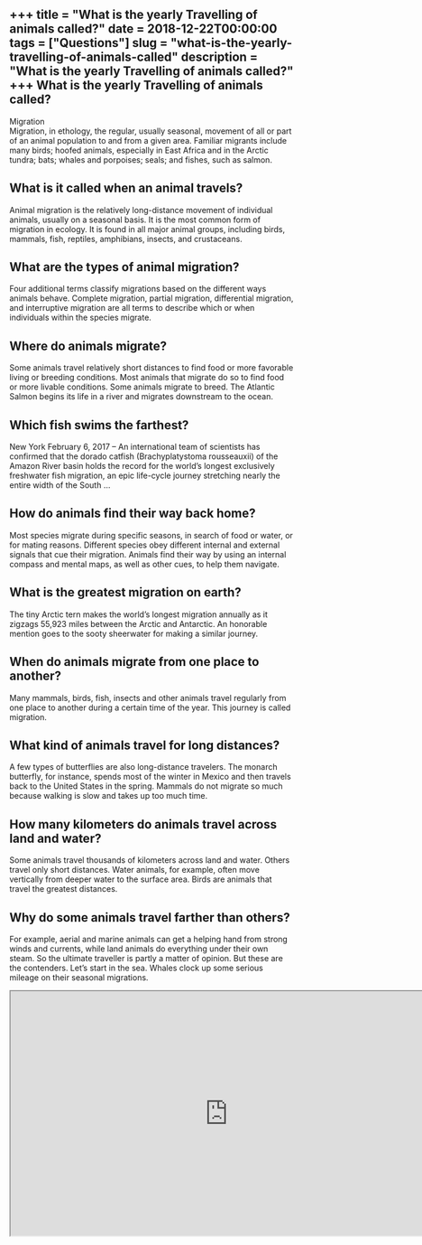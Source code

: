 +++
title = "What is the yearly Travelling of animals called?"
date = 2018-12-22T00:00:00
tags = ["Questions"]
slug = "what-is-the-yearly-travelling-of-animals-called"
description = "What is the yearly Travelling of animals called?"
+++
What is the yearly Travelling of animals called?
------------------------------------------------

Migration  
Migration, in ethology, the regular, usually seasonal, movement of all or part of an animal population to and from a given area. Familiar migrants include many birds; hoofed animals, especially in East Africa and in the Arctic tundra; bats; whales and porpoises; seals; and fishes, such as salmon.

What is it called when an animal travels?
-----------------------------------------

Animal migration is the relatively long-distance movement of individual animals, usually on a seasonal basis. It is the most common form of migration in ecology. It is found in all major animal groups, including birds, mammals, fish, reptiles, amphibians, insects, and crustaceans.

What are the types of animal migration?
---------------------------------------

Four additional terms classify migrations based on the different ways animals behave. Complete migration, partial migration, differential migration, and interruptive migration are all terms to describe which or when individuals within the species migrate.

Where do animals migrate?
-------------------------

Some animals travel relatively short distances to find food or more favorable living or breeding conditions. Most animals that migrate do so to find food or more livable conditions. Some animals migrate to breed. The Atlantic Salmon begins its life in a river and migrates downstream to the ocean.

Which fish swims the farthest?
------------------------------

New York February 6, 2017 – An international team of scientists has confirmed that the dorado catfish (Brachyplatystoma rousseauxii) of the Amazon River basin holds the record for the world’s longest exclusively freshwater fish migration, an epic life-cycle journey stretching nearly the entire width of the South …

How do animals find their way back home?
----------------------------------------

Most species migrate during specific seasons, in search of food or water, or for mating reasons. Different species obey different internal and external signals that cue their migration. Animals find their way by using an internal compass and mental maps, as well as other cues, to help them navigate.

What is the greatest migration on earth?
----------------------------------------

The tiny Arctic tern makes the world’s longest migration annually as it zigzags 55,923 miles between the Arctic and Antarctic. An honorable mention goes to the sooty sheerwater for making a similar journey.

When do animals migrate from one place to another?
--------------------------------------------------

Many mammals, birds, fish, insects and other animals travel regularly from one place to another during a certain time of the year. This journey is called migration.

What kind of animals travel for long distances?
-----------------------------------------------

A few types of butterflies are also long-distance travelers. The monarch butterfly, for instance, spends most of the winter in Mexico and then travels back to the United States in the spring. Mammals do not migrate so much because walking is slow and takes up too much time.

How many kilometers do animals travel across land and water?
------------------------------------------------------------

Some animals travel thousands of kilometers across land and water. Others travel only short distances. Water animals, for example, often move vertically from deeper water to the surface area. Birds are animals that travel the greatest distances.

Why do some animals travel farther than others?
-----------------------------------------------

For example, aerial and marine animals can get a helping hand from strong winds and currents, while land animals do everything under their own steam. So the ultimate traveller is partly a matter of opinion. But these are the contenders. Let’s start in the sea. Whales clock up some serious mileage on their seasonal migrations.

<iframe allow="accelerometer; autoplay; clipboard-write; encrypted-media; gyroscope; picture-in-picture" allowfullscreen="" class="__youtube_prefs__  epyt-is-override  no-lazyload" data-no-lazy="1" data-origheight="433" data-origwidth="770" data-skipgform_ajax_framebjll="" height="433" id="_ytid_93143" loading="lazy" src="https://www.youtube.com/embed/u69bPBUY-yg?enablejsapi=1&autoplay=0&cc_load_policy=0&cc_lang_pref=&iv_load_policy=1&loop=0&modestbranding=0&rel=1&fs=1&playsinline=0&autohide=2&theme=dark&color=red&controls=1&" title="YouTube player" width="770"></iframe>